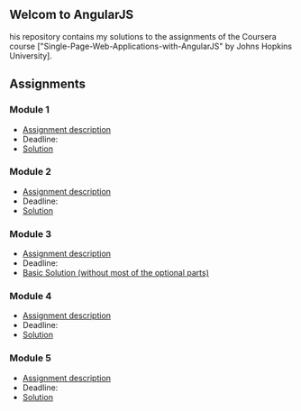 ## Welcom to AngularJS


his repository contains my solutions to the assignments of the Coursera course
["Single-Page-Web-Applications-with-AngularJS" by Johns Hopkins University].

## Assignments


### Module 1
* [Assignment description](./Descriptions/assignment1/Assignment-1.md)
* Deadline: 
* [Solution](https://shubhamkatheria11.github.io/AngularJS//mod1_solution/)

### Module 2
* [Assignment description](./Descriptions/assignment2/Assignment-2.md)
* Deadline: 
* [Solution](https://shubhamkatheria11.github.io/AngularJS//mod2_solution/)

### Module 3
* [Assignment description](./Descriptions/assignment3/Assignment-3.md)
* Deadline: 
* [Basic Solution (without most of the optional parts)](https://shubhamkatheria11.github.io/AngularJS//mod3_solution/)

### Module 4
* [Assignment description](./Descriptions/assignment4/Assignment-4.md)
* Deadline: 
* [Solution](https://shubhamkatheria11.github.io/AngularJS//mod4_solution/)

### Module 5
* [Assignment description](./Descriptions/assignment5/Assignment-5.md)
* Deadline: 
* [Solution](https://shubhamkatheria11.github.io/AngularJS//mod5_solution/)
